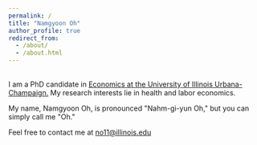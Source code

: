 ```yaml
---
permalink: /
title: "Namgyoon Oh"
author_profile: true
redirect_from:
  - /about/
  - /about.html
---
```

<br/>
I am a PhD candidate in <a href="https://economics.illinois.edu/">Economics at the University of Illinois Urbana-Champaign.</a> My research interests lie in health and labor economics.

My name, Namgyoon Oh, is pronounced "Nahm-gi-yun Oh," but you can simply call me "Oh."

Feel free to contact me at <a href="mailto:no11@illinois.edu">no11@illinois.edu</a>

